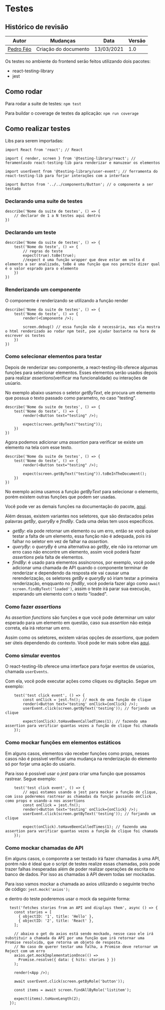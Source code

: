 # Testes

## Histórico de revisão

| Autor                                | Mudanças             | Data       | Versão |
| ------------------------------------ | -------------------- | ---------- | ------ |
| [Pedro Féo](https://github.com/phe0) | Criação do documento | 13/03/2021 | 1.0    |

Os testes no ambiente do frontend serão feitos utilizando dois pacotes:

- react-testing-library
- jest

## Como rodar

Para rodar a suite de testes: `npm test`

Para buildar o coverage de testes da aplicação: `npm run coverage`

## Como realizar testes

Libs para serem importadas:

`import React from 'react'; // React`

`import { render, screen } from '@testing-library/react'; // feramentasdo react-testing-lib para renderizar e manuzear os elementos`

`import userEvent from '@testing-library/user-event'; // ferramenta do react-testing-lib para forjar interações com a interface`

`import Button from '../../components/Button'; // o componente a ser testado`

### Declarando uma suíte de testes

```
describe('Nome da suite de testes', () => {
    // declarar de 1 a N testes aqui dentro
})
```

### Declarando um teste

```
describe('Nome da suite de testes', () => {
    test('Nome do teste', () => {
        // regras do teste
        expect(true).toBe(true);
        //expect é uma função wrapper que deve estar em volta d elemento a ser analizado, toBe é uma função que nos permite dizer qual é o valor esprado para o elemento
    })
})
```

### Renderizando um componente

O componente é renderizando se utilizando a função render

```
describe('Nome da suite de testes', () => {
    test('Nome do teste', () => {
        render(<Componente />);

        screen.debug() // essa função não é necessária, mas ela mostra o html renderizado ao rodar npm test, poe ajudar bastante na hora de escrever os testes
    })
})
```

### Como selecionar elementos para testar

Depois de renderizar seu componente, a react-testing-lib oferece algumas funções
para selecionar elementos. Esses elementos serão usados depois para realizar
_assertions_(verificar ma funcionalidade) ou interações de usúario.

No exemplo abaixo usamos o seletor _getByText_, ele procura um elemento que
possua o texto passado como parametro, no caso "testing".

```
describe('Nome da suite de testes', () => {
    test('Nome do teste', () => {
        render(<Button text="testing" />);

        expect(screen.getByText("testing"));
    })
})
```

Agora podemos adicionar uma _assertion_ para verificar se existe um elemento na
tela com esse texto.

```
describe('Nome da suite de testes', () => {
    test('Nome do teste', () => {
        render(<Button text="testing" />);

        expect(screen.getByText("testing")).toBeInTheDocument();
    })
})
```

No exemplo acima usamos a função _getByText_ para selecionar o elemento, porém
existem outras funções que podem ser usadas.

Você pode ver as demais funções na documentação do pacote,
[aqui](https://testing-library.com/docs/queries/about/).

Além dessas, existem variantes nos seletores, que são destacados pelas palavras
_getBy_, _queryBy_ e _findBy_. Cada uma delas tem usos específicos.

- _getBy_: ela pode retornar um elemento ou um erro, então se você quiser
  testar a falta de um elemento, essa função não é adequada, pois irá falhar
  no seletor em vez de falhar na _assertion_.
- _queryBy_: o _queryBy_ é uma alternativa ao _getBy_, ele não ira retornar um
  erro caso não encontre um elemento, assim você poderá fazer _assertions_
  pela falta de elementos.
- _findBy_: é usado para elementos assíncronos, por exemplo, você pode
  adicionar uma chamada de API quando o componente terminar de renderizar e
  dependendo da resposta ele vai causar uma rerenderização, os seletores
  _getBy_ e _queryBy_ só iriam testar a primeira renderização, enqquanto no
  _findBy_, você poderia fazer algo como `await screen.findByText('loaded')`,
  assim o teste irá parar sua execução, esperando um elemento com o texto
  "loaded".

### Como fazer _assertions_

As _assertion functions_ são funções e que você pode determinar um valor
esperado para um elemento em questão, caso sua _assertion_ não esteja correta,
ela irá retornar um erro.

Assim como os seletores, existem várias opções de _assertions_, que podem ser
úteis dependendo do contexto. Você pode ler mais sobre elas
[aqui](https://github.com/testing-library/jest-dom).

### Como simular eventos

O react-testing-lib oferece uma interface para forjar eventos de usúarios,
chamada `userEvents`.

Com ela, você pode executar ações como cliques ou digitação. Segue um exemplo:

```
	test('test click event', () => {
		const onClick = jest.fn(); // mock de uma função de clique
		render(<Button text='testing' onClick={onClick} />);
		userEvent.click(screen.getByText('testing')); // forjando um clique

		expect(onClick).toHaveBeenCalledTimes(1); // fazendo uma assertion para verificar quantas vezes a função de clique foi chamada
	});
```

### Como mockar funções em elementos estáticos

Em alguns casos, elementos vão receber funções como props, nesses casos não é
possível verificar uma mudança na renderização do elemento só por forjar uma
ação do usúario.

Para isso é possível usar o _jest_ para criar uma função que possamos rastrear.
Segue exemplo:

```
	test('test click event', () => {
		// aqui estamos usando o jest para mockar a função de clique, com isso poderemos rastrear as chamadas da função passando onClick como props e usando-a nos assertions
        const onClick = jest.fn();
		render(<Button text='testing' onClick={onClick} />);
		userEvent.click(screen.getByText('testing')); // forjando um clique

		expect(onClick).toHaveBeenCalledTimes(1); // fazendo uma assertion para verificar quantas vezes a função de clique foi chamada
	});
```

### Como mockar chamadas de API

Em alguns casos, o componnte a ser testado irá fazer chamadas à uma API, porém
não é ideal que o script de testes realize essas chamadas, pois pode trazer
falhas inesperadas além de poder realizar operações de escrita no banco de
dados. Por isso as chamadas à API devem todas ser mockadas.

Para isso vamos mockar a chamada ao axios utilizando o seguinte trecho de
código: `jest.mock('axios');`

e dentro do teste poderemos usar o mock da seguinte forma:

```
  test('fetches stories from an API and displays them', async () => {
    const stories = [
      { objectID: '1', title: 'Hello' },
      { objectID: '2', title: 'React' },
    ];

    // abaixo o get do axios está sendo mockado, nesse caso ele irá substituir a chamada da API por uma função que irá retornar uma Promise resolvida, que retorna um objeto de resposta.
    // No caso de querer testar uma falha, a Promise deve retornar um Reject com um erro
    axios.get.mockImplementationOnce(() =>
      Promise.resolve({ data: { hits: stories } })
    );

    render(<App />);

    await userEvent.click(screen.getByRole('button'));

    const items = await screen.findAllByRole('listitem');

    expect(items).toHaveLength(2);
  });
```
